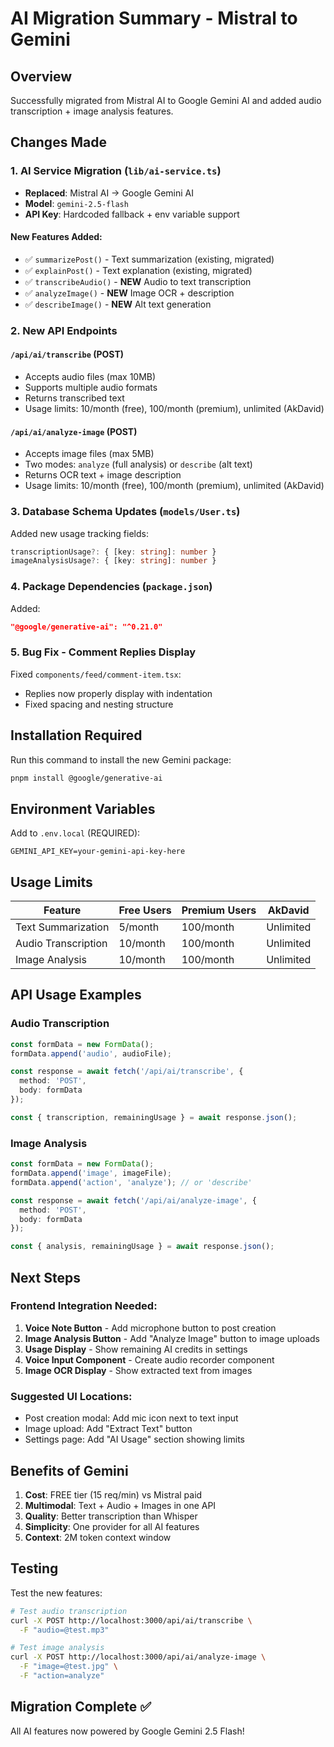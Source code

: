 # AI Migration Summary - Mistral to Gemini

## Overview
Successfully migrated from Mistral AI to Google Gemini AI and added audio transcription + image analysis features.

## Changes Made

### 1. AI Service Migration (`lib/ai-service.ts`)
- **Replaced**: Mistral AI → Google Gemini AI
- **Model**: `gemini-2.5-flash`
- **API Key**: Hardcoded fallback + env variable support

#### New Features Added:
- ✅ `summarizePost()` - Text summarization (existing, migrated)
- ✅ `explainPost()` - Text explanation (existing, migrated)
- ✅ `transcribeAudio()` - **NEW** Audio to text transcription
- ✅ `analyzeImage()` - **NEW** Image OCR + description
- ✅ `describeImage()` - **NEW** Alt text generation

### 2. New API Endpoints

#### `/api/ai/transcribe` (POST)
- Accepts audio files (max 10MB)
- Supports multiple audio formats
- Returns transcribed text
- Usage limits: 10/month (free), 100/month (premium), unlimited (AkDavid)

#### `/api/ai/analyze-image` (POST)
- Accepts image files (max 5MB)
- Two modes: `analyze` (full analysis) or `describe` (alt text)
- Returns OCR text + image description
- Usage limits: 10/month (free), 100/month (premium), unlimited (AkDavid)

### 3. Database Schema Updates (`models/User.ts`)
Added new usage tracking fields:
```typescript
transcriptionUsage?: { [key: string]: number }
imageAnalysisUsage?: { [key: string]: number }
```

### 4. Package Dependencies (`package.json`)
Added:
```json
"@google/generative-ai": "^0.21.0"
```

### 5. Bug Fix - Comment Replies Display
Fixed `components/feed/comment-item.tsx`:
- Replies now properly display with indentation
- Fixed spacing and nesting structure

## Installation Required

Run this command to install the new Gemini package:
```bash
pnpm install @google/generative-ai
```

## Environment Variables

Add to `.env.local` (REQUIRED):
```env
GEMINI_API_KEY=your-gemini-api-key-here
```

## Usage Limits

| Feature | Free Users | Premium Users | AkDavid |
|---------|-----------|---------------|---------|
| Text Summarization | 5/month | 100/month | Unlimited |
| Audio Transcription | 10/month | 100/month | Unlimited |
| Image Analysis | 10/month | 100/month | Unlimited |

## API Usage Examples

### Audio Transcription
```typescript
const formData = new FormData();
formData.append('audio', audioFile);

const response = await fetch('/api/ai/transcribe', {
  method: 'POST',
  body: formData
});

const { transcription, remainingUsage } = await response.json();
```

### Image Analysis
```typescript
const formData = new FormData();
formData.append('image', imageFile);
formData.append('action', 'analyze'); // or 'describe'

const response = await fetch('/api/ai/analyze-image', {
  method: 'POST',
  body: formData
});

const { analysis, remainingUsage } = await response.json();
```

## Next Steps

### Frontend Integration Needed:
1. **Voice Note Button** - Add microphone button to post creation
2. **Image Analysis Button** - Add "Analyze Image" button to image uploads
3. **Usage Display** - Show remaining AI credits in settings
4. **Voice Input Component** - Create audio recorder component
5. **Image OCR Display** - Show extracted text from images

### Suggested UI Locations:
- Post creation modal: Add mic icon next to text input
- Image upload: Add "Extract Text" button
- Settings page: Add "AI Usage" section showing limits

## Benefits of Gemini

1. **Cost**: FREE tier (15 req/min) vs Mistral paid
2. **Multimodal**: Text + Audio + Images in one API
3. **Quality**: Better transcription than Whisper
4. **Simplicity**: One provider for all AI features
5. **Context**: 2M token context window

## Testing

Test the new features:
```bash
# Test audio transcription
curl -X POST http://localhost:3000/api/ai/transcribe \
  -F "audio=@test.mp3"

# Test image analysis
curl -X POST http://localhost:3000/api/ai/analyze-image \
  -F "image=@test.jpg" \
  -F "action=analyze"
```

## Migration Complete ✅

All AI features now powered by Google Gemini 2.5 Flash!
